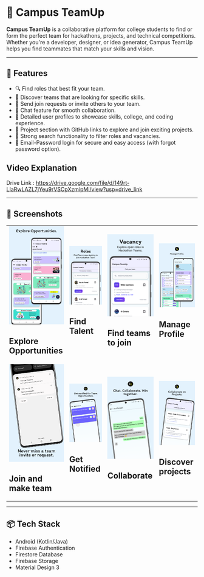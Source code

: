 # 📱 Campus TeamUp

**Campus TeamUp** is a collaborative platform for college students to find or form the perfect team for hackathons, projects, and technical competitions. Whether you're a developer, designer, or idea generator, Campus TeamUp helps you find teammates that match your skills and vision.

---

## 🚀 Features

- 🔍 Find roles that best fit your team.
- 🧩 Discover teams that are looking for specific skills.
- 🤝 Send join requests or invite others to your team.
- 💬 Chat feature for smooth collaboration.
- 👤 Detailed user profiles to showcase skills, college, and coding experience.
- 📂 Project section with GitHub links to explore and join exciting projects.
- 🔎 Strong search functionality to filter roles and vacancies.
- 🔐 Email-Password login for secure and easy access (with forgot password option).

## Video Explanation

Drive Link : https://drive.google.com/file/d/149rt-LIaRwLAZL7jYeu9rVSCpXzmipMi/view?usp=drive_link


---

## 📱 Screenshots
<table>

   <tr>
    <td>
      <img src="https://github.com/AyushPorwal10/CT_Play_Store_SS/blob/main/home.png" alt="Discover projects" width="200"/>
      <h2>Explore Opportunities</h2>
    </td>
       <td>
      <img src="https://github.com/AyushPorwal10/CT_Play_Store_SS/blob/main/roles.png" alt="Find Talent" width="200"/>
      <h2>Find Talent</h2>
    </td>
      <td>
      <img src="https://github.com/AyushPorwal10/CT_Play_Store_SS/blob/main/vacancy.png" alt="Find teams to join" width="200"/>
      <h2>Find teams to join</h2>
    </td>
    <td>
      <img src="https://github.com/AyushPorwal10/CT_Play_Store_SS/blob/main/profile.png" alt="Manage Profile" width="200"/>
      <h2>Manage Profile</h2>
    </td>
  </tr>
  
  <tr>
    <td>
      <img src="https://github.com/AyushPorwal10/CT_Play_Store_SS/blob/main/notifications.png" alt="Notifications" width="200"/>
      <h2>Join and make team</h2>
    </td>
    <td>
      <img src="https://github.com/AyushPorwal10/CT_Play_Store_SS/blob/main/request_notifications.png" alt="Request_Notifications" width="200"/>
      <h2>Get Notified</h2>
    </td>
    <td>
      <img src="https://github.com/AyushPorwal10/CT_Play_Store_SS/blob/main/chat.png" alt="Collaborate" width="200"/>
      <h2>Collaborate</h2>
    </td>
     <td>
      <img src="https://github.com/AyushPorwal10/CT_Play_Store_SS/blob/main/projects.png" alt="Discover projects" width="200"/>
      <h2>Discover projects</h2>
    </td>
     
  </tr>
  
</table>

---

## 📦 Tech Stack

- Android (Kotlin/Java)
- Firebase Authentication
- Firestore Database
- Firebase Storage
- Material Design 3
